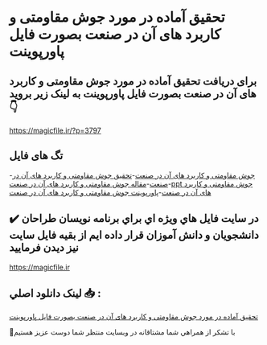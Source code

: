 # تحقیق آماده در مورد جوش مقاومتی و کاربرد های آن در صنعت بصورت فایل پاورپوینت

## برای دریافت تحقیق آماده در مورد جوش مقاومتی و کاربرد های آن در صنعت بصورت فایل پاورپوینت به لینک زیر بروید 👇

https://magicfile.ir/?p=3797

## تگ های فایل

-[جوش مقاومتی و کاربرد های آن در صنعت](https://magicfile.ir/product/%d8%aa%d8%ad%d9%82%db%8c%d9%82-%d8%ac%d9%88%d8%b4-%d9%85%d9%82%d8%a7%d9%88%d9%85%d8%aa%db%8c-%d9%88-%da%a9%d8%a7%d8%b1%d8%a8%d8%b1%d8%af-%d9%87%d8%a7%db%8c-%d8%a2%d9%86-%d8%af%d8%b1-%d8%b5%d9%86%d8%b9%d8%aa-%d9%be%d8%a7%d9%88%d8%b1%d9%be%d9%88%db%8c%d9%86%d8%aa/)-[تحقیق جوش مقاومتی و کاربرد های آن در صنعت](https://magicfile.ir/product/%d8%aa%d8%ad%d9%82%db%8c%d9%82-%d8%ac%d9%88%d8%b4-%d9%85%d9%82%d8%a7%d9%88%d9%85%d8%aa%db%8c-%d9%88-%da%a9%d8%a7%d8%b1%d8%a8%d8%b1%d8%af-%d9%87%d8%a7%db%8c-%d8%a2%d9%86-%d8%af%d8%b1-%d8%b5%d9%86%d8%b9%d8%aa-%d9%be%d8%a7%d9%88%d8%b1%d9%be%d9%88%db%8c%d9%86%d8%aa/)-[مقاله جوش مقاومتی و کاربرد های آن در صنعت](https://magicfile.ir/product/%d8%aa%d8%ad%d9%82%db%8c%d9%82-%d8%ac%d9%88%d8%b4-%d9%85%d9%82%d8%a7%d9%88%d9%85%d8%aa%db%8c-%d9%88-%da%a9%d8%a7%d8%b1%d8%a8%d8%b1%d8%af-%d9%87%d8%a7%db%8c-%d8%a2%d9%86-%d8%af%d8%b1-%d8%b5%d9%86%d8%b9%d8%aa-%d9%be%d8%a7%d9%88%d8%b1%d9%be%d9%88%db%8c%d9%86%d8%aa/)-[ppt جوش مقاومتی و کاربرد های آن در صنعت](https://magicfile.ir/product/%d8%aa%d8%ad%d9%82%db%8c%d9%82-%d8%ac%d9%88%d8%b4-%d9%85%d9%82%d8%a7%d9%88%d9%85%d8%aa%db%8c-%d9%88-%da%a9%d8%a7%d8%b1%d8%a8%d8%b1%d8%af-%d9%87%d8%a7%db%8c-%d8%a2%d9%86-%d8%af%d8%b1-%d8%b5%d9%86%d8%b9%d8%aa-%d9%be%d8%a7%d9%88%d8%b1%d9%be%d9%88%db%8c%d9%86%d8%aa/)-[پاورپوینت جوش مقاومتی و کاربرد های آن در صنعت](https://magicfile.ir/product/%d8%aa%d8%ad%d9%82%db%8c%d9%82-%d8%ac%d9%88%d8%b4-%d9%85%d9%82%d8%a7%d9%88%d9%85%d8%aa%db%8c-%d9%88-%da%a9%d8%a7%d8%b1%d8%a8%d8%b1%d8%af-%d9%87%d8%a7%db%8c-%d8%a2%d9%86-%d8%af%d8%b1-%d8%b5%d9%86%d8%b9%d8%aa-%d9%be%d8%a7%d9%88%d8%b1%d9%be%d9%88%db%8c%d9%86%d8%aa/)

## ✔️ در سايت فايل هاي ويژه اي براي برنامه نويسان طراحان دانشجويان و دانش آموزان قرار داده ايم از بقيه فايل سايت نيز ديدن فرماييد

https://magicfile.ir


## لينک دانلود اصلي 📥 :

[تحقیق آماده در مورد جوش مقاومتی و کاربرد های آن در صنعت بصورت فایل پاورپوینت](https://magicfile.ir/product/%d8%aa%d8%ad%d9%82%db%8c%d9%82-%d8%ac%d9%88%d8%b4-%d9%85%d9%82%d8%a7%d9%88%d9%85%d8%aa%db%8c-%d9%88-%da%a9%d8%a7%d8%b1%d8%a8%d8%b1%d8%af-%d9%87%d8%a7%db%8c-%d8%a2%d9%86-%d8%af%d8%b1-%d8%b5%d9%86%d8%b9%d8%aa-%d9%be%d8%a7%d9%88%d8%b1%d9%be%d9%88%db%8c%d9%86%d8%aa/) 


🙏با تشکر از همراهي شما مشتاقانه در وبسایت منتظر شما دوست عزیز هستیم

